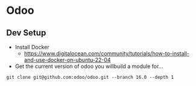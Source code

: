 # Odoo

## Dev Setup
* Install Docker
  * https://www.digitalocean.com/community/tutorials/how-to-install-and-use-docker-on-ubuntu-22-04
* Get the current version of odoo you willbuild a module for...
```
git clone git@github.com:odoo/odoo.git --branch 16.0 --depth 1
```
